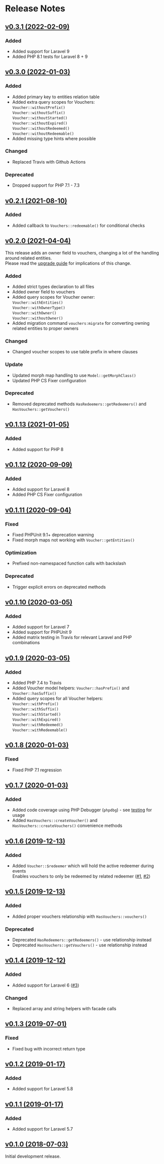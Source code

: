 # Release Notes

## [v0.3.1 (2022-02-09)](https://github.com/FrittenKeeZ/laravel-vouchers/compare/0.3.0...0.3.1)

### Added
- Added support for Laravel 9
- Added PHP 8.1 tests for Laravel 8 + 9

## [v0.3.0 (2022-01-03)](https://github.com/FrittenKeeZ/laravel-vouchers/compare/0.2.1...0.3.0)

### Added
- Added primary key to entities relation table
- Added extra query scopes for Vouchers:  
  `Voucher::withoutPrefix()`  
  `Voucher::withoutSuffix()`  
  `Voucher::withoutStarted()`  
  `Voucher::withoutExpired()`  
  `Voucher::withoutRedeemed()`  
  `Voucher::withoutRedeemable()`
- Added missing type hints where possible

### Changed
- Replaced Travis with Github Actions

### Deprecated
- Dropped support for PHP 7.1 - 7.3

## [v0.2.1 (2021-08-10)](https://github.com/FrittenKeeZ/laravel-vouchers/compare/0.2.0...0.2.1)

### Added
- Added callback to `Vouchers::redeemable()` for conditional checks

## [v0.2.0 (2021-04-04)](https://github.com/FrittenKeeZ/laravel-vouchers/compare/0.1.13...0.2.0)

This release adds an owner field to vouchers, changing a lot of the handling around related entities.  
Please read the [upgrade guide](UPGRADING.md) for implications of this change.

### Added
- Added strict types declaration to all files
- Added owner field to vouchers
- Added query scopes for Voucher owner:  
  `Voucher::withEntities()`  
  `Voucher::withOwnerType()`  
  `Voucher::withOwner()`  
  `Voucher::withoutOwner()`
- Added migration command `vouchers:migrate` for converting owning related entities to proper owners

### Changed
- Changed voucher scopes to use table prefix in where clauses

### Update
- Updated morph map handling to use `Model::getMorphClass()`
- Updated PHP CS Fixer configuration

### Deprecated
- Removed deprecated methods `HasRedeemers::getRedeemers()` and `HasVouchers::getVouchers()`

## [v0.1.13 (2021-01-05)](https://github.com/FrittenKeeZ/laravel-vouchers/compare/0.1.12...0.1.13)

### Added
- Added support for PHP 8

## [v0.1.12 (2020-09-09)](https://github.com/FrittenKeeZ/laravel-vouchers/compare/0.1.11...0.1.12)

### Added
- Added support for Laravel 8
- Added PHP CS Fixer configuration

## [v0.1.11 (2020-09-04)](https://github.com/FrittenKeeZ/laravel-vouchers/compare/0.1.10...0.1.11)

### Fixed
- Fixed PHPUnit 9.1+ deprecation warning
- Fixed morph maps not working with `Voucher::getEntities()`

### Optimization
- Prefixed non-namespaced function calls with backslash

### Deprecated
- Trigger explicit errors on deprecated methods

## [v0.1.10 (2020-03-05)](https://github.com/FrittenKeeZ/laravel-vouchers/compare/0.1.9...0.1.10)

### Added
- Added support for Laravel 7
- Added support for PHPUnit 9
- Added matrix testing in Travis for relevant Laravel and PHP combinations

## [v0.1.9 (2020-03-05)](https://github.com/FrittenKeeZ/laravel-vouchers/compare/0.1.8...0.1.9)

### Added
- Added PHP 7.4 to Travis
- Added Voucher model helpers: `Voucher::hasPrefix()` and `Voucher::hasSuffix()`
- Added query scopes for all Voucher helpers:  
  `Voucher::withPrefix()`  
  `Voucher::withSuffix()`  
  `Voucher::withStarted()`  
  `Voucher::withExpired()`  
  `Voucher::withRedeemed()`  
  `Voucher::withRedeemable()`

## [v0.1.8 (2020-01-03)](https://github.com/FrittenKeeZ/laravel-vouchers/compare/0.1.7...0.1.8)

### Fixed
- Fixed PHP 7.1 regression

## [v0.1.7 (2020-01-03)](https://github.com/FrittenKeeZ/laravel-vouchers/compare/0.1.6...0.1.7)

### Added
- Added code coverage using PHP Debugger (`phpdbg`) - see [testing](https://github.com/FrittenKeeZ/laravel-vouchers#testing) for usage
- Added `HasVouchers::createVoucher()` and `HasVouchers::createVouchers()` convenience methods

## [v0.1.6 (2019-12-13)](https://github.com/FrittenKeeZ/laravel-vouchers/compare/0.1.5...0.1.6)

### Added
- Added `Voucher::$redeemer` which will hold the active redeemer during events  
  Enables vouchers to only be redeemed by related redeemer ([#1](https://github.com/FrittenKeeZ/laravel-vouchers/issues/1), [#2](https://github.com/FrittenKeeZ/laravel-vouchers/issues/2))

## [v0.1.5 (2019-12-13)](https://github.com/FrittenKeeZ/laravel-vouchers/compare/0.1.4...0.1.5)

### Added
- Added proper vouchers relationship with `HasVouchers::vouchers()`

### Deprecated
- Deprecated `HasRedeemers::getRedeemers()` - use relationship instead
- Deprecated `HasVouchers::getVouchers()` - use relationship instead

## [v0.1.4 (2019-12-12)](https://github.com/FrittenKeeZ/laravel-vouchers/compare/0.1.3...0.1.4)

### Added
- Added support for Laravel 6 ([#3](https://github.com/FrittenKeeZ/laravel-vouchers/issues/3))

### Changed
- Replaced array and string helpers with facade calls

## [v0.1.3 (2019-07-01)](https://github.com/FrittenKeeZ/laravel-vouchers/compare/0.1.2...0.1.3)

### Fixed
- Fixed bug with incorrect return type

## [v0.1.2 (2019-01-17)](https://github.com/FrittenKeeZ/laravel-vouchers/compare/0.1.1...0.1.2)

### Added
- Added support for Laravel 5.8

## [v0.1.1 (2019-01-17)](https://github.com/FrittenKeeZ/laravel-vouchers/compare/0.1.0...0.1.1)

### Added
- Added support for Laravel 5.7

## [v0.1.0 (2018-07-03)](https://github.com/FrittenKeeZ/laravel-vouchers/compare/7e7e409...0.1.0)

Initial development release.
